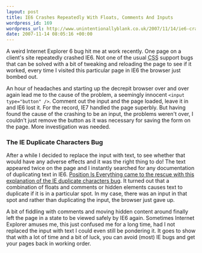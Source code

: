 ```yaml
--- 
layout: post
title: IE6 Crashes Repeatedly With Floats, Comments And Inputs
wordpress_id: 169
wordpress_url: http://www.unintentionallyblank.co.uk/2007/11/14/ie6-crashes-repeatedly-with-floats-comments-and-inputs/
date: 2007-11-14 08:05:16 +00:00
---
```

<p>A weird Internet Explorer 6 bug hit me at work recently. One page on a client's site repeatedly crashed IE6. Not one of the usual <abbr title="Cascading Style Sheets">CSS</abbr> support bugs that can be solved with a bit of tweaking and reloading the page to see if it worked, every time I visited this particular page in IE6 the browser just bombed out.</p>

<p>An hour of headaches and starting up the decrepit browser over and over again lead me to the cause of the problem, a seemingly innocent <code class="inline">&lt;input type="button" /&gt;</code>. Comment out the input and the page loaded, leave it in and IE6 lost it. For the record, IE7 handled the page superbly. But having found the cause of the crashing to be an input, the problems weren't over, I couldn't just remove the button as it was necessary for saving the form on the page. More investigation was needed.</p>

<h3>The IE Duplicate Characters Bug</h3>

<p>After a while I decided to replace the input with text, to see whether that would have any adverse effects and it was the right thing to do! The text appeared twice on the page and I instantly searched for any documentation of duplicating text in IE6. <a href="http://www.positioniseverything.net/explorer/dup-characters.html">Position Is Everything came to the rescue with this explanation of the IE duplicate characters bug</a>. It turned out that a combination of floats and comments or hidden elements causes text to duplicate if it is in a particular spot. In my case, there was an input in that spot and rather than duplicating the input, the browser just gave up.</p>

<p>A bit of fiddling with comments and moving hidden content around finally left the page in a state to be viewed safely by IE6 again. Sometimes Internet Explorer amuses me, this just confused me for a long time, had I not replaced the input with text I could even still be pondering it. It goes to show that with a lot of time and a bit of luck, you can avoid (most) IE bugs and get your pages back in working order.</p>
